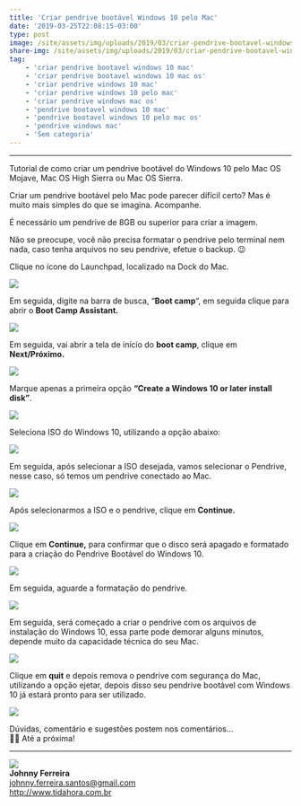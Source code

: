 ```yaml
---
title: 'Criar pendrive bootável Windows 10 pelo Mac'
date: '2019-03-25T22:08:15-03:00'
type: post
image: /site/assets/img/uploads/2019/03/criar-pendrive-bootavel-windows-10-pelo-mac-os.png
share-img: /site/assets/img/uploads/2019/03/criar-pendrive-bootavel-windows-10-pelo-mac-os.png
tag:
    - 'criar pendrive bootavel windows 10 mac'
    - 'criar pendrive bootavel windows 10 mac os'
    - 'criar pendrive windows 10 mac'
    - 'criar pendrive windows 10 pelo mac'
    - 'criar pendrive windows mac os'
    - 'pendrive bootavel windows 10 mac'
    - 'pendrive bootavel windows 10 pelo mac os'
    - 'pendrive windows mac'
    - 'Sem categoria'
---
```


- - - - - -

Tutorial de como criar um pendrive bootável do Windows 10 pelo Mac OS Mojave, Mac OS High Sierra ou Mac OS Sierra.

Criar um pendrive bootável pelo Mac pode parecer difícil certo? Mas é muito mais simples do que se imagina. Acompanhe.

É necessário um pendrive de 8GB ou superior para criar a imagem.

Não se preocupe, você não precisa formatar o pendrive pelo terminal nem nada, caso tenha arquivos no seu pendrive, efetue o backup. 😉

Clique no ícone do Launchpad, localizado na Dock do Mac.

![](/site/assets/img/uploads/2019/03/criar-pendrive-bootavel-windows-10-pelo-mac-os-1.png)

Em seguida, digite na barra de busca, “**Boot camp**“, em seguida clique para abrir o **Boot Camp Assistant.**

![](/site/assets/img/uploads/2019/03/criar-pendrive-bootavel-windows-10-pelo-mac-os-2.png)

Em seguida, vai abrir a tela de início do **boot camp**, clique em **Next/Próximo.**

![](/site/assets/img/uploads/2019/03/criar-pendrive-bootavel-windows-10-pelo-mac-os-3.png)

Marque apenas a primeira opção **“Create a Windows 10 or later install disk”**.

![](/site/assets/img/uploads/2019/03/criar-pendrive-bootavel-windows-10-pelo-mac-os-4.png)

Seleciona ISO do Windows 10, utilizando a opção abaixo:

![](/site/assets/img/uploads/2019/03/criar-pendrive-bootavel-windows-10-pelo-mac-os-5.png)

Em seguida, após selecionar a ISO desejada, vamos selecionar o Pendrive, nesse caso, só temos um pendrive conectado ao Mac.

![](/site/assets/img/uploads/2019/03/criar-pendrive-bootavel-windows-10-pelo-mac-os-6.png)

Após selecionarmos a ISO e o pendrive, clique em **Continue.**

![](/site/assets/img/uploads/2019/03/criar-pendrive-bootavel-windows-10-pelo-mac-os-7.png)

Clique em **Continue,** para confirmar que o disco será apagado e formatado para a criação do Pendrive Bootável do Windows 10.

![](/site/assets/img/uploads/2019/03/criar-pendrive-bootavel-windows-10-pelo-mac-os-8.png)

Em seguida, aguarde a formatação do pendrive.

![](/site/assets/img/uploads/2019/03/criar-pendrive-bootavel-windows-10-pelo-mac-os-9.png)

Em seguida, será começado a criar o pendrive com os arquivos de instalação do Windows 10, essa parte pode demorar alguns minutos, depende muito da capacidade técnica do seu Mac.

![](/site/assets/img/uploads/2019/03/criar-pendrive-bootavel-windows-10-pelo-mac-os-10.png)

Clique em **quit** e depois remova o pendrive com segurança do Mac, utilizando a opção ejetar, depois disso seu pendrive bootável com Windows 10 já estará pronto para ser utilizado.

![](/site/assets/img/uploads/2019/03/criar-pendrive-bootavel-windows-10-pelo-mac-11.png)

Dúvidas, comentário e sugestões postem nos comentários…  
👋🏼 Até a próxima!

- - - - - -

![](/site/assets/img/uploads/2019/02/foto-redonda.png)  
**Johnny Ferreira**  
<johnny.ferreira.santos@gmail.com>  
<http://www.tidahora.com.br>
